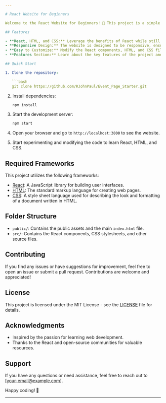 ```yaml
---

# React Website for Beginners

Welcome to the React Website for Beginners! 🚀 This project is a simple React website that combines the power of React with the fundamentals of HTML and CSS. It's designed to be beginner-friendly, providing an easy-to-understand starting point for those learning web development.

## Features

- **React, HTML, and CSS:** Leverage the benefits of React while still understanding the core HTML and CSS principles.
- **Responsive Design:** The website is designed to be responsive, ensuring a seamless experience across various devices.
- **Easy to Customize:** Modify the React components, HTML, and CSS files to suit your preferences and requirements.
- **Features Section:** Learn about the key features of the project and the required frameworks.

## Quick Start

1. Clone the repository:

   ```bash
   git clone https://github.com/RJohnPaul/Event_Page_Starter.git
   ```

2. Install dependencies:

   ```bash
   npm install
   ```

3. Start the development server:

   ```bash
   npm start
   ```

4. Open your browser and go to `http://localhost:3000` to see the website.

5. Start experimenting and modifying the code to learn React, HTML, and CSS.

## Required Frameworks

This project utilizes the following frameworks:

- [React](https://reactjs.org/): A JavaScript library for building user interfaces.
- [HTML](https://developer.mozilla.org/en-US/docs/Web/HTML): The standard markup language for creating web pages.
- [CSS](https://developer.mozilla.org/en-US/docs/Web/CSS): A style sheet language used for describing the look and formatting of a document written in HTML.

## Folder Structure

- `public/`: Contains the public assets and the main `index.html` file.
- `src/`: Contains the React components, CSS stylesheets, and other source files.

## Contributing

If you find any issues or have suggestions for improvement, feel free to open an issue or submit a pull request. Contributions are welcome and appreciated!

## License

This project is licensed under the MIT License - see the [LICENSE](LICENSE) file for details.

## Acknowledgments

- Inspired by the passion for learning web development.
- Thanks to the React and open-source communities for valuable resources.

## Support

If you have any questions or need assistance, feel free to reach out to [your-email@example.com].

Happy coding! 🚀

---
```

